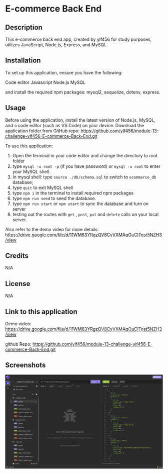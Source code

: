 # E-commerce Back End

## Description

This e-commerce back end app, created by ylf456 for study purposes, utilizes JavaScript, Node.js, Express, and MySQL.

## Installation

To set up this application, ensure you have the following:

Code editor
Javascript
Node.js
MySQL

and install the required npm packages: mysql2, sequelize, dotenv, express.

## Usage

Before using the application, install the latest version of Node.js, MySQL, and a code editor (such as VS Code) on your device. 
Download the application folder from GitHub repo: https://github.com/ylf456/module-13-challenge-ylf456-E-commerce-Back-End.git

To use this application:

1. Open the terminal in your code editor and change the directory to root folder
2. type `mysql -u root -p` (if you have password) or `mysql -u root` to enter your MySQL shell.
3. In mysql shell: type `source ./db/schema.sql` to switch to `ecommerce_db` database;
4. type `quit` to exit MySQL shell
5. type `npm i` in the terminal to install required npm packages
6. type `npm run seed`  to seed the database.
7. type `npm run start` or `npm start` to sync the database and turn on server
8. testing out the routes with `get` , `post`, `put` and `delete` calls on your local server.

Also refer to the demo video for more details:
https://drive.google.com/file/d/11WM63YRgzQV8CyVXMAqOuCITost5NZH3/view

## Credits

N/A

## License

N/A

## Link to this application

Demo video: https://drive.google.com/file/d/11WM63YRgzQV8CyVXMAqOuCITost5NZH3/view

github Repo: https://github.com/ylf456/module-13-challenge-ylf456-E-commerce-Back-End.git

## Screenshots

![screenshot of testing routes on insomnia](./public/assets/image/screenshot1.png)